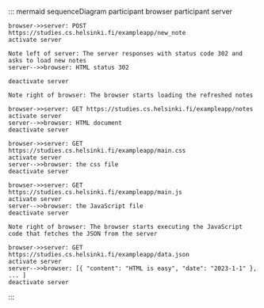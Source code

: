 ::: mermaid
sequenceDiagram
    participant browser
    participant server
    
    browser->>server: POST https://studies.cs.helsinki.fi/exampleapp/new_note
    activate server

    Note left of server: The server responses with status code 302 and asks to load new notes    
    server-->>browser: HTML status 302

    deactivate server

    Note right of browser: The browser starts loading the refreshed notes

    browser->>server: GET https://studies.cs.helsinki.fi/exampleapp/notes
    activate server
    server-->>browser: HTML document
    deactivate server
    
    browser->>server: GET https://studies.cs.helsinki.fi/exampleapp/main.css
    activate server
    server-->>browser: the css file
    deactivate server
    
    browser->>server: GET https://studies.cs.helsinki.fi/exampleapp/main.js
    activate server
    server-->>browser: the JavaScript file
    deactivate server
    
    Note right of browser: The browser starts executing the JavaScript code that fetches the JSON from the server
    
    browser->>server: GET https://studies.cs.helsinki.fi/exampleapp/data.json
    activate server
    server-->>browser: [{ "content": "HTML is easy", "date": "2023-1-1" }, ... ]
    deactivate server 

:::
